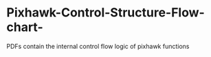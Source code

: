# Pixhawk-Control-Structure-Flow-chart-
PDFs contain the internal control flow logic of pixhawk functions
